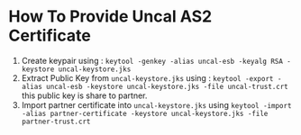 # How To Provide Uncal AS2 Certificate
1. Create keypair using : `keytool -genkey -alias uncal-esb -keyalg RSA -keystore uncal-keystore.jks`
2. Extract Public Key from `uncal-keystore.jks` using : `keytool -export -alias uncal-esb -keystore uncal-keystore.jks -file uncal-trust.crt` this public key is share to partner.
3. Import partner certificate into `uncal-keystore.jks` using `keytool -import -alias partner-certificate -keystore uncal-keystore.jks -file partner-trust.crt`
